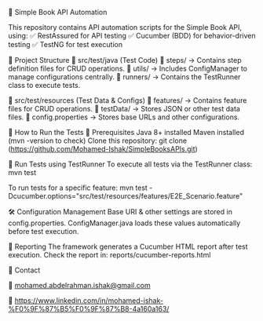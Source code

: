 
📖 Simple Book API Automation

This repository contains API automation scripts for the Simple Book API, using:
✅ RestAssured for API testing
✅ Cucumber (BDD) for behavior-driven testing
✅ TestNG for test execution


📌 Project Structure
📂 src/test/java (Test Code)
📁 steps/ → Contains step definition files for CRUD operations.
📁 utils/ → Includes ConfigManager to manage configurations centrally.
📁 runners/ → Contains the TestRunner class to execute tests.

📂 src/test/resources (Test Data & Configs)
📁 features/ → Contains feature files for CRUD operations.
📁 testData/ → Stores JSON or other test data files.
📄 config.properties → Stores base URLs and other configurations.


🚀 How to Run the Tests
🔹 Prerequisites
Java 8+ installed
Maven installed (mvn -version to check)
Clone this repository:
git clone (https://github.com/Mohamed-Ishak/SimpleBooksAPIs.git)

🔹 Run Tests using TestRunner
 To execute all tests via the TestRunner class:
 mvn test

 To run tests for a specific feature:
 mvn test -Dcucumber.options="src/test/resources/features/E2E_Scenario.feature"

🛠️ Configuration Management
Base URI & other settings are stored in config.properties.
ConfigManager.java loads these values automatically before test execution.

📜 Reporting
The framework generates a Cucumber HTML report after test execution.
Check the report in:
reports/cucumber-reports.html

📩 Contact

📧 mohamed.abdelrahman.ishak@gmail.com

💼 https://www.linkedin.com/in/mohamed-ishak-%F0%9F%87%B5%F0%9F%87%B8-4a160a163/




